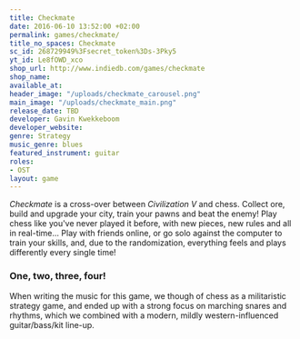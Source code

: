 ```yaml
---
title: Checkmate
date: 2016-06-10 13:52:00 +02:00
permalink: games/checkmate/
title_no_spaces: Checkmate
sc_id: 268729949%3Fsecret_token%3Ds-3Pky5
yt_id: Le8fOWD_xco
shop_url: http://www.indiedb.com/games/checkmate
shop_name:
available_at:
header_image: "/uploads/checkmate_carousel.png"
main_image: "/uploads/checkmate_main.png"
release_date: TBD
developer: Gavin Kwekkeboom
developer_website:
genre: Strategy
music_genre: blues
featured_instrument: guitar
roles:
- OST
layout: game
---
```


*Checkmate* is a cross-over between *Civilization V* and chess. Collect ore, build and upgrade your city, train your pawns and beat the enemy! Play chess like you've never played it before, with new pieces, new rules and all in real-time... Play with friends online, or go solo against the computer to train your skills, and, due to the randomization, everything feels and plays differently every single time!

### One, two, three, four!
When writing the music for this game, we though of chess as a militaristic strategy game, and ended up with a strong focus on marching snares and rhythms, which we combined with a modern, mildly western-influenced guitar/bass/kit line-up.
